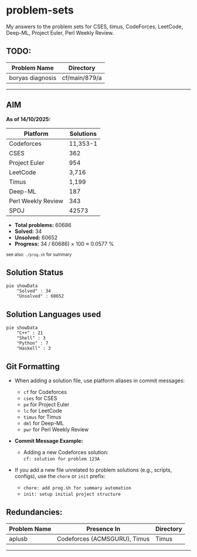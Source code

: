 # problem-sets

My answers to the problem sets for CSES, timus, CodeForces, LeetCode, Deep-ML, Project Euler, Perl Weekly Review.

## TODO:

| Problem Name       | Directory                      |
|--------------------|--------------------------------|
|  boryas diagnosis  | cf/main/879/a                  |
---

## AIM

**As of 14/10/2025:**

| Platform      | Solutions |
|---------------|-----------|
| Codeforces    | 11,353-1  |
| CSES          | 362       |
| Project Euler | 954       |
| LeetCode      | 3,716     |
| Timus         | 1,199     |
| Deep-ML       | 187       |
| Perl Weekly Review | 343  |
| SPOJ          | 42573     |

- **Total problems:** 60686 
- **Solved:** 34
- **Unsolved:** 60652
- **Progress:** 34 / 60686) × 100 ≈ 0.0577 %

<sub>see also: <code>./prog.sh</code> for summary</sub>

## Solution Status

```mermaid
pie showData
    "Solved" : 34
    "Unsolved" : 60652
```

## Solution Languages used

```mermaid
pie showData
    "C++" : 21
    "Shell" : 3
    "Python" : 7
    "Haskell" : 3
```

## Git Formatting

- When adding a solution file, use platform aliases in commit messages:
    - `cf` for Codeforces
    - `cses` for CSES
    - `pe` for Project Euler
    - `lc` for LeetCode
    - `timus` for Timus
    - `dml` for Deep-ML
    - `pwr` for Perl Weekly Review

- **Commit Message Example:**
    - Adding a new Codeforces solution:  
      `cf: solution for problem 123A`

- If you add a new file unrelated to problem solutions (e.g., scripts, configs), use the `chore` or `init` prefix:  
    - `chore: add prog.sh for summary automation`
    - `init: setup initial project structure`

## Redundancies:

| Problem Name | Presence In                                 | Directory |
|--------------|---------------------------------------------|-----------|
| aplusb       | Codeforces (ACMSGURU), Timus                | Timus     |
---

